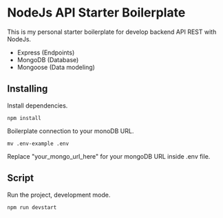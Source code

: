# NodeJs API Starter Boilerplate

This is my personal starter boilerplate for develop backend API REST with NodeJs.

- Express (Endpoints) 
- MongoDB (Database)
- Mongoose (Data modeling)

## Installing
Install dependencies.
```
npm install 
```

Boilerplate connection to your monoDB URL.
```
mv .env-example .env
```
Replace "your_mongo_url_here" for your mongoDB URL inside .env file.

## Script
Run the project, development mode.
```
npm run devstart
```
